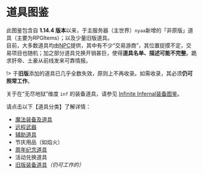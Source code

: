 # 道具图鉴

此图鉴包含自 **1.14.4 版本**以来，于主服务器（主世界）`nyaa`新增的「非原版」道具（主要为RPGItems）；以及少量旧版道具。  
目前，大多数道具均由[NPC](space/npc)提供，其中有不少“交易游商”，其位置捉摸不定，交易项目也随机；加之部分道具兑换开销甚巨，使得**道具名单、描述可能不完整**。跪求肝帝、土豪从前线发来可靠情报。

!> 于**旧版**添加的道具已几乎全数失效，原则上不再收录。如需收录，其必须**仍可照常工作**。

关于在“无尽地狱”维度 `inf` 的装备道具，请参见 [Infinite Infernal装备图鉴](inf/items)。

请点击以下【道具分类】了解详情：

- [魔法装备及道具](space/items/magic.md)
- [远程武器](space/items/remote-weapons.md)
- [辅助道具](space/items/support.md)
- 节庆用品（如焰火）
- [周年纪念道具](space/items/anniversary-gifts.md)
- 活动兑换道具
- [旧版装备道具](space/items/legacy.md)*（仍可工作的）*
